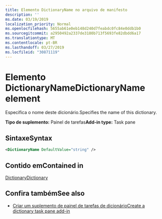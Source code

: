 ```yaml
---
title: Elemento DictionaryName no arquivo de manifesto
description: ''
ms.date: 03/19/2019
localization_priority: Normal
ms.openlocfilehash: 5655ab61e0eb148d240d7feabdc0fc84e0ddb1b0
ms.sourcegitcommit: a2950492a2337de3180b713f5693fe82dbdd6a17
ms.translationtype: MT
ms.contentlocale: pt-BR
ms.lasthandoff: 03/27/2019
ms.locfileid: "30871119"
---
```

# <a name="dictionaryname-element"></a><span data-ttu-id="ff77b-102">Elemento DictionaryName</span><span class="sxs-lookup"><span data-stu-id="ff77b-102">DictionaryName element</span></span>

<span data-ttu-id="ff77b-103">Especifica o nome deste dicionário.</span><span class="sxs-lookup"><span data-stu-id="ff77b-103">Specifies the name of this dictionary.</span></span>

<span data-ttu-id="ff77b-104">**Tipo de suplemento:** Painel de tarefas</span><span class="sxs-lookup"><span data-stu-id="ff77b-104">**Add-in type:** Task pane</span></span>

## <a name="syntax"></a><span data-ttu-id="ff77b-105">Sintaxe</span><span class="sxs-lookup"><span data-stu-id="ff77b-105">Syntax</span></span>

```XML
<DictionaryName DefaultValue="string" />
```

## <a name="contained-in"></a><span data-ttu-id="ff77b-106">Contido em</span><span class="sxs-lookup"><span data-stu-id="ff77b-106">Contained in</span></span>

[<span data-ttu-id="ff77b-107">Dictionary</span><span class="sxs-lookup"><span data-stu-id="ff77b-107">Dictionary</span></span>](dictionary.md)

## <a name="see-also"></a><span data-ttu-id="ff77b-108">Confira também</span><span class="sxs-lookup"><span data-stu-id="ff77b-108">See also</span></span>

- [<span data-ttu-id="ff77b-109">Criar um suplemento de painel de tarefas de dicionário</span><span class="sxs-lookup"><span data-stu-id="ff77b-109">Create a dictionary task pane add-in</span></span>](/office/dev/add-ins/word/dictionary-task-pane-add-ins)
    
